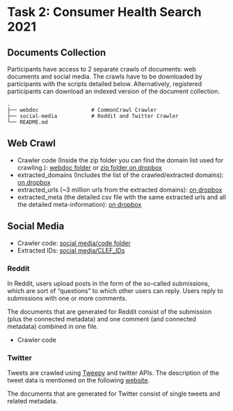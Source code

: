 # Task 2: Consumer Health Search 2021

## Documents Collection
Participants have access to 2 separate crawls of documents: web documents and social media. The crawls have to be downloaded by participants with the scripts detailed below. Alternatively, registered participants can download an indexed version of the document collection.

    .
    ├── webdoc                 # CommonCrawl Crawler
    ├── social-media           # Reddit and Twitter Crawler
    └── README.md

## Web Crawl

- Crawler code (Inside the zip folder you can find the domain list used for crawling.): [webdoc folder](./Webdoc/) or [zip folder on dropbox](https://www.dropbox.com/s/n2ws9qbc6mdspwn/crawler_code.zip?dl=0) 
- extracted_domains (Includes the list of the crawled/extracted domains): [on dropbox](https://www.dropbox.com/s/wg40cl02u61sfs5/extracted_domains.csv?dl=0)
- extracted_urls (~3 million urls from the extracted domains): [on dropbox](https://www.dropbox.com/s/phvim7v2228bdt1/extracted_urls.csv?dl=0) 
- extracted_meta (the detailed csv file with the same extracted urls and all the detailed meta-information): [on dropbox](https://www.dropbox.com/s/1fsfwmmiea23n5z/extracted_meta.csv?dl=0)



## Social Media 

- Crawler code: [social media/code folder](./social-media/code)
- Extracted IDs:  [social media/CLEF_IDs](./social-media/CLEF_IDs)
### Reddit

In Reddit, users upload posts in the form of the so-called submissions, which are sort of “questions” to which other users can reply. Users reply to submissions with one or more comments. 

The documents that are generated for Reddit consist of the submission (plus the connected metadata) and one comment (and connected metadata) combined in one file.
- Crawler code 
### Twitter 

Tweets are crawled using [Tweepy](https://www.tweepy.org/) and twitter APIs. The description of the tweet data is mentioned on the following [website](https://developer.twitter.com/en/docs/twitter-api/v1/data-dictionary/object-model/tweet). 

The documents that are generated for Twitter consist of single tweets and related metadata.





